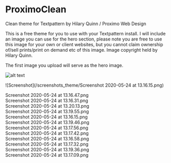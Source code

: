 # ProximoClean
Clean theme for Textpattern by Hilary Quinn / Proximo Web Design

This is a free theme for you to use with your Textpattern install.
I will include an image you can use for the hero section, please note you are free to use this image for your own or client websites, but you cannot claim ownership of/sell prints/print on demand etc of this image. Image copyright held by Hilary Quinn.

The first image you upload will serve as the hero image.

![alt text](https://github.com/hilaryquinn/ProximoClean/blob/master/screenshots_theme/Screenshot%202020-05-24%20at%2013.16.15.png)

![Screenshot](/screenshots_theme/Screenshot 2020-05-24 at 13.16.15.png)

Screenshot 2020-05-24 at 13.16.47.png 	
Screenshot 2020-05-24 at 13.16.31.png 	
Screenshot 2020-05-24 at 13.20.13.png 	
Screenshot 2020-05-24 at 13.19.55.png 	
Screenshot 2020-05-24 at 13.16.15.png 	
Screenshot 2020-05-24 at 13.19.46.png 	
Screenshot 2020-05-24 at 13.17.56.png 	
Screenshot 2020-05-24 at 13.17.42.png 	
Screenshot 2020-05-24 at 13.16.58.png 	
Screenshot 2020-05-24 at 13.17.32.png 	
Screenshot 2020-05-24 at 13.19.36.png 	
Screenshot 2020-05-24 at 13.17.09.png
